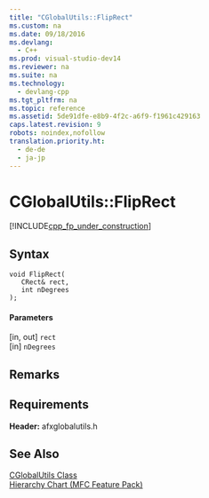 ```yaml
---
title: "CGlobalUtils::FlipRect"
ms.custom: na
ms.date: 09/18/2016
ms.devlang: 
  - C++
ms.prod: visual-studio-dev14
ms.reviewer: na
ms.suite: na
ms.technology: 
  - devlang-cpp
ms.tgt_pltfrm: na
ms.topic: reference
ms.assetid: 5de91dfe-e8b9-4f2c-a6f9-f1961c429163
caps.latest.revision: 9
robots: noindex,nofollow
translation.priority.ht: 
  - de-de
  - ja-jp
---
```

# CGlobalUtils::FlipRect
[!INCLUDE[cpp_fp_under_construction](../vs140/includes/cpp_fp_under_construction_md.md)]  
  
## Syntax  
  
```  
void FlipRect(  
   CRect& rect,  
   int nDegrees  
);  
```  
  
#### Parameters  
 [in, out] `rect`  
  [in] `nDegrees`  
  
## Remarks  
  
## Requirements  
 **Header:** afxglobalutils.h  
  
## See Also  
 [CGlobalUtils Class](../vs140/CGlobalUtils-Class.md)   
 [Hierarchy Chart (MFC Feature Pack)](../vs140/Hierarchy-Chart.md)